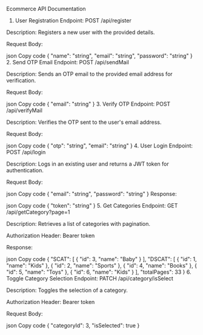 Ecommerce API Documentation
1. User Registration
Endpoint: POST /api/register

Description: Registers a new user with the provided details.

Request Body:

json
Copy code
{
    "name": "string",
    "email": "string",
    "password": "string"
}
2. Send OTP Email
Endpoint: POST /api/sendMail

Description: Sends an OTP email to the provided email address for verification.

Request Body:

json
Copy code
{
    "email": "string"
}
3. Verify OTP
Endpoint: POST /api/verifyMail

Description: Verifies the OTP sent to the user's email address.

Request Body:

json
Copy code
{
    "otp": "string",
    "email": "string"
}
4. User Login
Endpoint: POST /api/login

Description: Logs in an existing user and returns a JWT token for authentication.

Request Body:

json
Copy code
{
    "email": "string",
    "password": "string"
}
Response:

json
Copy code
{
    "token": "string"
}
5. Get Categories
Endpoint: GET /api/getCategory?page=1

Description: Retrieves a list of categories with pagination.

Authorization Header: Bearer token

Response:

json
Copy code
{
    "SCAT": [
        {
            "id": 3,
            "name": "Baby"
        }
    ],
    "DSCAT": [
        {
            "id": 1,
            "name": "Kids"
        },
        {
            "id": 2,
            "name": "Sports"
        },
        {
            "id": 4,
            "name": "Books"
        },
        {
            "id": 5,
            "name": "Toys"
        },
        {
            "id": 6,
            "name": "Kids"
        }
    ],
    "totalPages": 33
}
6. Toggle Category Selection
Endpoint: PATCH /api/category/isSelect

Description: Toggles the selection of a category.

Authorization Header: Bearer token

Request Body:

json
Copy code
{
    "categoryId": 3,
    "isSelected": true
}
